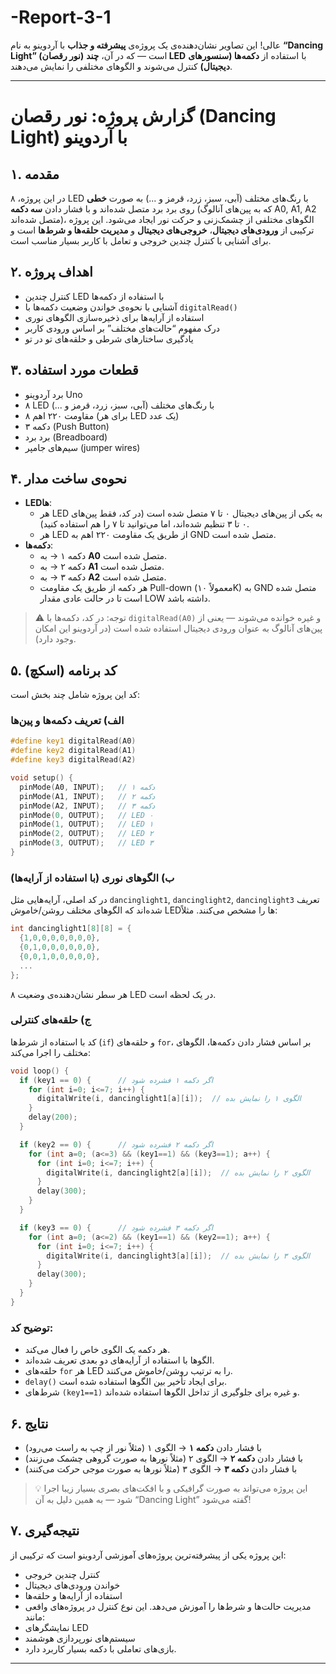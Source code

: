 # -Report-3-1



عالی! این تصاویر نشان‌دهنده‌ی یک پروژه‌ی **پیشرفته و جذاب** با آردوینو به نام **“Dancing Light” (نور رقصان)** است — که در آن، **چند LED** با استفاده از **دکمه‌ها (سنسورهای دیجیتال)** کنترل می‌شوند و الگوهای مختلفی را نمایش می‌دهند.

---

# گزارش پروژه: نور رقصان (Dancing Light) با آردوینو

## ۱. مقدمه  
در این پروژه، ۸ LED با رنگ‌های مختلف (آبی، سبز، زرد، قرمز و ...) به صورت **خطی** روی برد برد متصل شده‌اند و با فشار دادن **سه دکمه** (که به پین‌های آنالوگ A0, A1, A2 متصل شده‌اند)، الگوهای مختلفی از چشمک‌زنی و حرکت نور ایجاد می‌شود. این پروژه ترکیبی از **ورودی‌های دیجیتال**، **خروجی‌های دیجیتال** و **مدیریت حلقه‌ها و شرط‌ها** است و برای آشنایی با کنترل چندین خروجی و تعامل با کاربر بسیار مناسب است.

## ۲. اهداف پروژه  
- کنترل چندین LED با استفاده از دکمه‌ها  
- آشنایی با نحوه‌ی خواندن وضعیت دکمه‌ها با `digitalRead()`  
- استفاده از آرایه‌ها برای ذخیره‌سازی الگوهای نوری  
- درک مفهوم “حالت‌های مختلف” بر اساس ورودی کاربر  
- یادگیری ساختارهای شرطی و حلقه‌های تو در تو

## ۳. قطعات مورد استفاده  
- برد آردوینو Uno  
- ۸ LED با رنگ‌های مختلف (آبی، سبز، زرد، قرمز و ...)  
- ۸ مقاومت ۲۲۰ اهم (برای هر LED یک عدد)  
- ۳ دکمه (Push Button)  
- برد برد (Breadboard)  
- سیم‌های جامپر (jumper wires)

## ۴. نحوه‌ی ساخت مدار  
- **LEDها**:  
  - هر LED به یکی از پین‌های دیجیتال ۰ تا ۷ متصل شده است (در کد، فقط پین‌های ۰ تا ۳ تنظیم شده‌اند، اما می‌توانید تا ۷ را هم استفاده کنید).  
  - هر LED از طریق یک مقاومت ۲۲۰ اهم به GND متصل شده است.  
- **دکمه‌ها**:  
  - دکمه ۱ → به **A0** متصل شده است.  
  - دکمه ۲ → به **A1** متصل شده است.  
  - دکمه ۳ → به **A2** متصل شده است.  
  - هر دکمه از طریق یک مقاومت Pull-down (معمولاً ۱۰K) به GND متصل شده است تا در حالت عادی مقدار LOW داشته باشد.

> ⚠️ توجه: در کد، دکمه‌ها با `digitalRead(A0)` و غیره خوانده می‌شوند — یعنی از پین‌های آنالوگ به عنوان ورودی دیجیتال استفاده شده است (در آردوینو این امکان وجود دارد).

## ۵. کد برنامه (اسکچ)  
کد این پروژه شامل چند بخش است:

### الف) تعریف دکمه‌ها و پین‌ها
```cpp
#define key1 digitalRead(A0)
#define key2 digitalRead(A1)
#define key3 digitalRead(A2)

void setup() {
  pinMode(A0, INPUT);   // دکمه ۱
  pinMode(A1, INPUT);   // دکمه ۲
  pinMode(A2, INPUT);   // دکمه ۳
  pinMode(0, OUTPUT);   // LED ۰
  pinMode(1, OUTPUT);   // LED ۱
  pinMode(2, OUTPUT);   // LED ۲
  pinMode(3, OUTPUT);   // LED ۳
}
```

### ب) الگوهای نوری (با استفاده از آرایه‌ها)
در کد اصلی، آرایه‌هایی مثل `dancinglight1`, `dancinglight2`, `dancinglight3` تعریف شده‌اند که الگوهای مختلف روشن/خاموش LEDها را مشخص می‌کنند. مثلاً:
```cpp
int dancinglight1[8][8] = {
  {1,0,0,0,0,0,0,0},
  {0,1,0,0,0,0,0,0},
  {0,0,1,0,0,0,0,0},
  ...
};
```
هر سطر نشان‌دهنده‌ی وضعیت ۸ LED در یک لحظه است.

### ج) حلقه‌های کنترلی
کد با استفاده از شرط‌ها (`if`) و حلقه‌های `for`، بر اساس فشار دادن دکمه‌ها، الگوهای مختلف را اجرا می‌کند:

```cpp
void loop() {
  if (key1 == 0) {      // اگر دکمه ۱ فشرده شود
    for (int i=0; i<=7; i++) {
      digitalWrite(i, dancinglight1[a][i]);  // الگوی ۱ را نمایش بده
    }
    delay(200);
  }

  if (key2 == 0) {      // اگر دکمه ۲ فشرده شود
    for (int a=0; (a<=3) && (key1==1) && (key3==1); a++) {
      for (int i=0; i<=7; i++) {
        digitalWrite(i, dancinglight2[a][i]);  // الگوی ۲ را نمایش بده
      }
      delay(300);
    }
  }

  if (key3 == 0) {      // اگر دکمه ۳ فشرده شود
    for (int a=0; (a<=2) && (key1==1) && (key2==1); a++) {
      for (int i=0; i<=7; i++) {
        digitalWrite(i, dancinglight3[a][i]);  // الگوی ۳ را نمایش بده
      }
      delay(300);
    }
  }
}
```

### توضیح کد:  
- هر دکمه یک الگوی خاص را فعال می‌کند.  
- الگوها با استفاده از آرایه‌های دو بعدی تعریف شده‌اند.  
- حلقه‌های `for` هر LED را به ترتیب روشن/خاموش می‌کنند.  
- `delay()` برای ایجاد تأخیر بین الگوها استفاده شده است.  
- شرط‌های `(key1==1)` و غیره برای جلوگیری از تداخل الگوها استفاده شده‌اند.

## ۶. نتایج  
- با فشار دادن **دکمه ۱** → الگوی ۱ (مثلاً نور از چپ به راست می‌رود)  
- با فشار دادن **دکمه ۲** → الگوی ۲ (مثلاً نورها به صورت گروهی چشمک می‌زنند)  
- با فشار دادن **دکمه ۳** → الگوی ۳ (مثلاً نورها به صورت موجی حرکت می‌کنند)  

> 💡 این پروژه می‌تواند به صورت گرافیکی و با افکت‌های بصری بسیار زیبا اجرا شود — به همین دلیل به آن “Dancing Light” گفته می‌شود!

## ۷. نتیجه‌گیری  
این پروژه یکی از پیشرفته‌ترین پروژه‌های آموزشی آردوینو است که ترکیبی از:
- کنترل چندین خروجی
- خواندن ورودی‌های دیجیتال
- استفاده از آرایه‌ها و حلقه‌ها
- مدیریت حالت‌ها و شرط‌ها
را آموزش می‌دهد. این نوع کنترل در پروژه‌های واقعی مانند:
- نمایشگرهای LED
- سیستم‌های نورپردازی هوشمند
- بازی‌های تعاملی با دکمه
بسیار کاربرد دارد.

---
